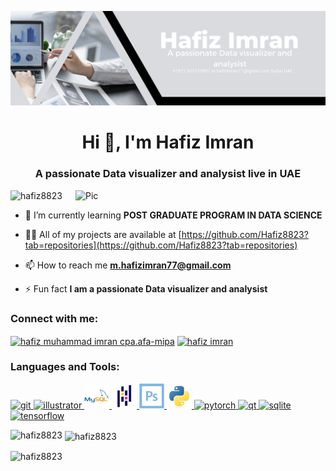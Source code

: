 ![logo](https://github.com/Hafiz8823/Hafiz8823/blob/main/Banner_1.png)
<h1 align="center">Hi 👋, I'm Hafiz Imran</h1>
<h3 align="center">A passionate Data visualizer and analysist live in UAE</h3>
<img align="right" alt="Pic" width="400" src="https://media.licdn.com/dms/image/C4E22AQHTm6n4mPspuw/feedshare-shrink_2048_1536/0/1672840356907?e=2147483647&v=beta&t=MXYDDgIlMEP07pCG0Jtg3JLN4SxgxzsEwMHAKmycN6I">

<p align="left"> <img src="https://komarev.com/ghpvc/?username=hafiz8823&label=Profile%20views&color=0e75b6&style=flat" alt="hafiz8823" /> </p>

- 🌱 I’m currently learning **POST GRADUATE PROGRAM IN DATA SCIENCE**

- 👨‍💻 All of my projects are available at [https://github.com/Hafiz8823?tab=repositories](https://github.com/Hafiz8823?tab=repositories)

- 📫 How to reach me **m.hafizimran77@gmail.com**

- ⚡ Fun fact **I am a passionate Data visualizer and analysist**

<h3 align="left">Connect with me:</h3>
<p align="left">
<a href="https://linkedin.com/in/hafiz muhammad imran cpa.afa-mipa" target="blank"><img align="center" src="https://raw.githubusercontent.com/rahuldkjain/github-profile-readme-generator/master/src/images/icons/Social/linked-in-alt.svg" alt="hafiz muhammad imran cpa.afa-mipa" height="30" width="40" /></a>
<a href="https://kaggle.com/hafiz imran" target="blank"><img align="center" src="https://raw.githubusercontent.com/rahuldkjain/github-profile-readme-generator/master/src/images/icons/Social/kaggle.svg" alt="hafiz imran" height="30" width="40" /></a>
</p>

<h3 align="left">Languages and Tools:</h3>
<p align="left"> <a href="https://git-scm.com/" target="_blank" rel="noreferrer"> <img src="https://www.vectorlogo.zone/logos/git-scm/git-scm-icon.svg" alt="git" width="40" height="40"/> </a> <a href="https://www.adobe.com/in/products/illustrator.html" target="_blank" rel="noreferrer"> <img src="https://www.vectorlogo.zone/logos/adobe_illustrator/adobe_illustrator-icon.svg" alt="illustrator" width="40" height="40"/> </a> <a href="https://www.mysql.com/" target="_blank" rel="noreferrer"> <img src="https://raw.githubusercontent.com/devicons/devicon/master/icons/mysql/mysql-original-wordmark.svg" alt="mysql" width="40" height="40"/> </a> <a href="https://pandas.pydata.org/" target="_blank" rel="noreferrer"> <img src="https://raw.githubusercontent.com/devicons/devicon/2ae2a900d2f041da66e950e4d48052658d850630/icons/pandas/pandas-original.svg" alt="pandas" width="40" height="40"/> </a> <a href="https://www.photoshop.com/en" target="_blank" rel="noreferrer"> <img src="https://raw.githubusercontent.com/devicons/devicon/master/icons/photoshop/photoshop-line.svg" alt="photoshop" width="40" height="40"/> </a> <a href="https://www.python.org" target="_blank" rel="noreferrer"> <img src="https://raw.githubusercontent.com/devicons/devicon/master/icons/python/python-original.svg" alt="python" width="40" height="40"/> </a> <a href="https://pytorch.org/" target="_blank" rel="noreferrer"> <img src="https://www.vectorlogo.zone/logos/pytorch/pytorch-icon.svg" alt="pytorch" width="40" height="40"/> </a> <a href="https://www.qt.io/" target="_blank" rel="noreferrer"> <img src="https://upload.wikimedia.org/wikipedia/commons/0/0b/Qt_logo_2016.svg" alt="qt" width="40" height="40"/> </a> <a href="https://www.sqlite.org/" target="_blank" rel="noreferrer"> <img src="https://www.vectorlogo.zone/logos/sqlite/sqlite-icon.svg" alt="sqlite" width="40" height="40"/> </a> <a href="https://www.tensorflow.org" target="_blank" rel="noreferrer"> <img src="https://www.vectorlogo.zone/logos/tensorflow/tensorflow-icon.svg" alt="tensorflow" width="40" height="40"/> </a> </p>

<p><img align="left" src="https://github-readme-stats.vercel.app/api/top-langs?username=hafiz8823&show_icons=true&locale=en&layout=compact" alt="hafiz8823" /></p>

<p>&nbsp;<img align="center" src="https://github-readme-stats.vercel.app/api?username=hafiz8823&show_icons=true&locale=en" alt="hafiz8823" /></p>

<p><img align="center" src="https://github-readme-streak-stats.herokuapp.com/?user=hafiz8823&" alt="hafiz8823" /></p>
